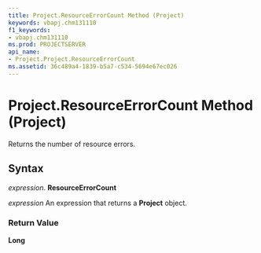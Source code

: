 ```yaml
---
title: Project.ResourceErrorCount Method (Project)
keywords: vbapj.chm131110
f1_keywords:
- vbapj.chm131110
ms.prod: PROJECTSERVER
api_name:
- Project.Project.ResourceErrorCount
ms.assetid: 36c489a4-1839-b5a7-c534-5694e67ec026
---
```



# Project.ResourceErrorCount Method (Project)

Returns the number of resource errors.


## Syntax

 _expression_. **ResourceErrorCount**

 _expression_ An expression that returns a **Project** object.


### Return Value

 **Long**


